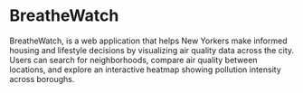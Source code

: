 # BreatheWatch
BreatheWatch, is a web application that helps New Yorkers make informed housing and lifestyle decisions by visualizing air quality data across the city. Users can search for neighborhoods, compare air quality between locations, and explore an interactive heatmap showing pollution intensity across boroughs.
